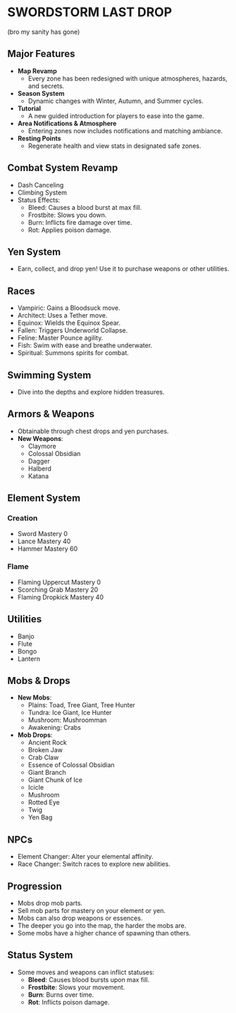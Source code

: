 # SWORDSTORM LAST DROP 
(bro my sanity has gone)

## Major Features  
- **Map Revamp**  
  - Every zone has been redesigned with unique atmospheres, hazards, and secrets.  
- **Season System**  
  - Dynamic changes with Winter, Autumn, and Summer cycles.  
- **Tutorial**  
  - A new guided introduction for players to ease into the game.  
- **Area Notifications & Atmosphere**  
  - Entering zones now includes notifications and matching ambiance.  
- **Resting Points**  
  - Regenerate health and view stats in designated safe zones.  

## Combat System Revamp  
- Dash Canceling  
- Climbing System  
- Status Effects:  
  - Bleed: Causes a blood burst at max fill.  
  - Frostbite: Slows you down.  
  - Burn: Inflicts fire damage over time.  
  - Rot: Applies poison damage.  

## Yen System  
- Earn, collect, and drop yen! Use it to purchase weapons or other utilities.  

## Races  
- Vampiric: Gains a Bloodsuck move.  
- Architect: Uses a Tether move.  
- Equinox: Wields the Equinox Spear.  
- Fallen: Triggers Underworld Collapse.  
- Feline: Master Pounce agility.  
- Fish: Swim with ease and breathe underwater.  
- Spiritual: Summons spirits for combat.  

## Swimming System  
- Dive into the depths and explore hidden treasures.  

## Armors & Weapons  
- Obtainable through chest drops and yen purchases.  
- **New Weapons**:  
  - Claymore  
  - Colossal Obsidian  
  - Dagger  
  - Halberd  
  - Katana  

## Element System  
### Creation  
- Sword Mastery 0  
- Lance Mastery 40  
- Hammer Mastery 60  

### Flame  
- Flaming Uppercut Mastery 0  
- Scorching Grab Mastery 20  
- Flaming Dropkick Mastery 40  

## Utilities  
- Banjo  
- Flute  
- Bongo  
- Lantern  

## Mobs & Drops  
- **New Mobs**:  
  - Plains: Toad, Tree Giant, Tree Hunter  
  - Tundra: Ice Giant, Ice Hunter  
  - Mushroom: Mushroomman  
  - Awakening: Crabs  
- **Mob Drops**:  
  - Ancient Rock  
  - Broken Jaw  
  - Crab Claw  
  - Essence of Colossal Obsidian  
  - Giant Branch  
  - Giant Chunk of Ice  
  - Icicle  
  - Mushroom  
  - Rotted Eye  
  - Twig  
  - Yen Bag  

## NPCs  
- Element Changer: Alter your elemental affinity.  
- Race Changer: Switch races to explore new abilities.  

## Progression  
- Mobs drop mob parts.  
- Sell mob parts for mastery on your element or yen.  
- Mobs can also drop weapons or essences.  
- The deeper you go into the map, the harder the mobs are.  
- Some mobs have a higher chance of spawning than others.  

## Status System  
- Some moves and weapons can inflict statuses:  
  - **Bleed**: Causes blood bursts upon max fill.  
  - **Frostbite**: Slows your movement.  
  - **Burn**: Burns over time.  
  - **Rot**: Inflicts poison damage.  
